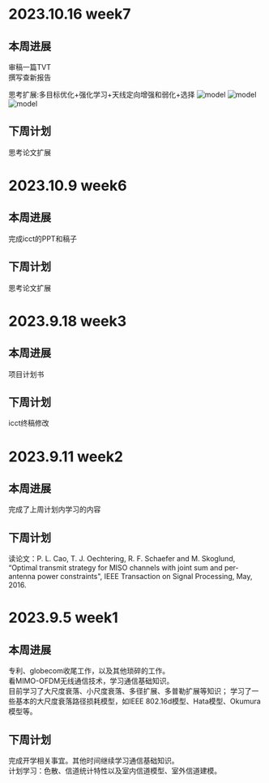 # 2023.10.16 week7
## 本周进展
  审稿一篇TVT  
  撰写查新报告  
  
  思考扩展:多目标优化+强化学习+天线定向增强和弱化+选择
  ![model](https://github.com/UNIC-Lab/Weekly-Report/blob/main/2023-Autumn/Group-1/Zhaowei-Wang/fig/m_0.jpg)
    ![model](https://github.com/UNIC-Lab/Weekly-Report/blob/main/2023-Autumn/Group-1/Zhaowei-Wang/fig/m_1.jpg)
    ![model](https://github.com/UNIC-Lab/Weekly-Report/blob/main/2023-Autumn/Group-1/Zhaowei-Wang/fig/m_2.jpg)
## 下周计划
  思考论文扩展
  

# 2023.10.9 week6
## 本周进展
  完成icct的PPT和稿子
## 下周计划
  思考论文扩展
  
# 2023.9.18 week3
## 本周进展
  项目计划书
## 下周计划
  icct终稿修改
  
# 2023.9.11 week2
## 本周进展
  完成了上周计划内学习的内容
## 下周计划
  读论文：P. L. Cao, T. J. Oechtering, R. F. Schaefer and M. Skoglund, “Optimal transmit strategy for MISO channels with joint sum and per-antenna power constraints", IEEE Transaction on Signal Processing, May, 2016.

# 2023.9.5 week1
## 本周进展
  专利、globecom收尾工作，以及其他琐碎的工作。  
  看MIMO-OFDM无线通信技术，学习通信基础知识。  
  目前学习了大尺度衰落、小尺度衰落、多径扩展、多普勒扩展等知识；
  学习了一些基本的大尺度衰落路径损耗模型，如IEEE 802.16d模型、Hata模型、Okumura模型等。
## 下周计划
  完成开学相关事宜。其他时间继续学习通信基础知识。  
  计划学习：色散、信道统计特性以及室内信道模型、室外信道建模。   


  
